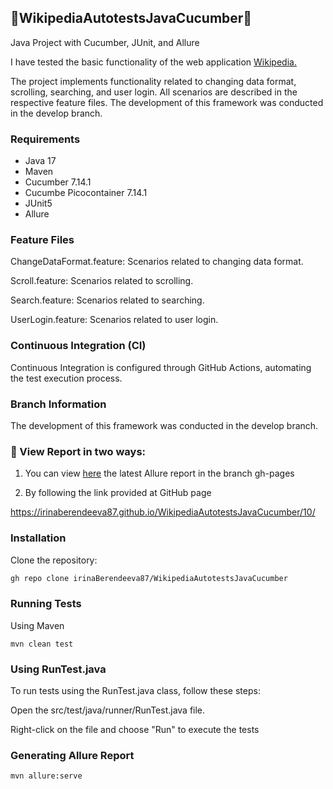 ## 🚀WikipediaAutotestsJavaCucumber🚀

 Java Project with Cucumber, JUnit, and Allure

I have tested the basic functionality of the web application [Wikipedia.](https://en.wikipedia.org/wiki/Main_Page)

The project implements functionality related to changing data format, scrolling, searching, and user login. 
All scenarios are described in the respective feature files.
The development of this framework was conducted in the develop branch.

### Requirements

- Java 17
- Maven
- Cucumber 7.14.1
- Cucumbe Picocontainer 7.14.1
- JUnit5
- Allure

### Feature Files
ChangeDataFormat.feature: Scenarios related to changing data format.

Scroll.feature: Scenarios related to scrolling.

Search.feature: Scenarios related to searching.

UserLogin.feature: Scenarios related to user login.

### Continuous Integration (CI)
Continuous Integration is configured through GitHub Actions, automating the test execution process.

### Branch Information
The development of this framework was conducted in the develop branch.

### 🔖 View Report in two ways:

1. You can view [here](https://github.com/irinaBerendeeva87/WikipediaAutotestsJavaCucumber/tree/gh-pages/10/data/test-cases) the latest Allure report in the branch gh-pages

2. By following the link provided at GitHub page

https://irinaberendeeva87.github.io/WikipediaAutotestsJavaCucumber/10/
### Installation
Clone the repository:
```bash
gh repo clone irinaBerendeeva87/WikipediaAutotestsJavaCucumber
```
### Running Tests
Using Maven

`mvn clean test`


### Using RunTest.java
To run tests using the RunTest.java class, follow these steps:

Open the src/test/java/runner/RunTest.java file.

Right-click on the file and choose "Run" to execute the tests

### Generating Allure Report
`mvn allure:serve`

